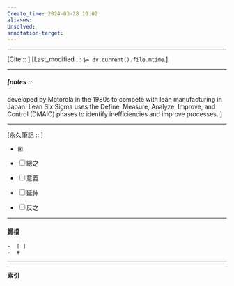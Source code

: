 ```yaml
---
Create_time: 2024-03-28 10:02
aliases: 
Unsolved: 
annotation-target:
---
```


---
[Cite ::  ]
[Last_modified : : `$= dv.current().file.mtime`.]


---
##### [notes ::  
developed by Motorola in the 1980s to compete with lean manufacturing in Japan. Lean Six Sigma uses the Define, Measure, Analyze, Improve, and Control (DMAIC) phases to identify inefficiencies and improve processes.
]


---

[永久筆記 :: ]
	
- [x]

- [ ] 總之

- [ ] 意義

- [ ] 延伸

- [ ] 反之


---
#### 歸檔 
	-  [ ]
	-  #


---
#### 索引
